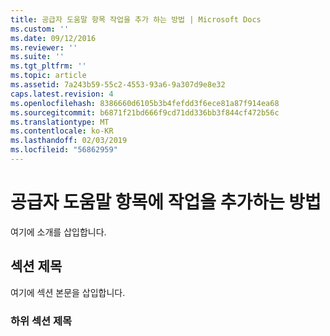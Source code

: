 ```yaml
---
title: 공급자 도움말 항목 작업을 추가 하는 방법 | Microsoft Docs
ms.custom: ''
ms.date: 09/12/2016
ms.reviewer: ''
ms.suite: ''
ms.tgt_pltfrm: ''
ms.topic: article
ms.assetid: 7a243b59-55c2-4553-93a6-9a307d9e8e32
caps.latest.revision: 4
ms.openlocfilehash: 8386660d6105b3b4fefdd3f6ece81a87f914ea68
ms.sourcegitcommit: b6871f21bd666f9cd71dd336bb3f844cf472b56c
ms.translationtype: MT
ms.contentlocale: ko-KR
ms.lasthandoff: 02/03/2019
ms.locfileid: "56862959"
---
```

# <a name="how-to-add-tasks-to-a-provider-help-topic"></a>공급자 도움말 항목에 작업을 추가하는 방법

여기에 소개를 삽입합니다.

## <a name="section-heading"></a>섹션 제목

 여기에 섹션 본문을 삽입합니다.

### <a name="subsection-heading"></a>하위 섹션 제목
